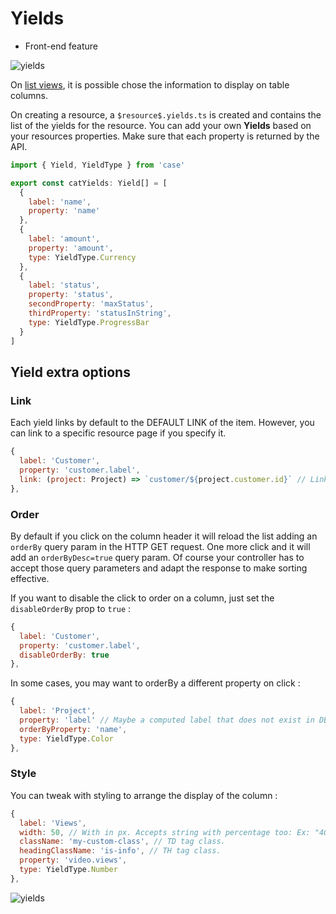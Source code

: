 # Yields

- Front-end feature

![yields](../assets/images/yields/yields.png)

On [list views](./list.md), it is possible chose the information to display on table columns.

On creating a resource, a `$resource$.yields.ts` is created and contains the list of the yields for the resource. You can add your own **Yields** based on your resources properties. Make sure that each property is returned by the API.

```js
import { Yield, YieldType } from 'case'

export const catYields: Yield[] = [
  {
    label: 'name',
    property: 'name'
  },
  {
    label: 'amount',
    property: 'amount',
    type: YieldType.Currency
  },
  {
    label: 'status',
    property: 'status',
    secondProperty: 'maxStatus',
    thirdProperty: 'statusInString',
    type: YieldType.ProgressBar
  }
]
```

## Yield extra options

### Link

Each yield links by default to the DEFAULT LINK of the item. However, you can link to a specific resource page if you specify it.

```js
{
  label: 'Customer',
  property: 'customer.label',
  link: (project: Project) => `customer/${project.customer.id}` // Link to the project's customer detail page.
},
```

### Order

By default if you click on the column header it will reload the list adding an `orderBy` query param in the HTTP GET request. One more click and it will add an `orderByDesc=true` query param. Of course your controller has to accept those query parameters and adapt the response to make sorting effective.

If you want to disable the click to order on a column, just set the `disableOrderBy` prop to `true` :

```js
{
  label: 'Customer',
  property: 'customer.label',
  disableOrderBy: true
},
```

In some cases, you may want to orderBy a different property on click :

```js
{
  label: 'Project',
  property: 'label' // Maybe a computed label that does not exist in DB.
  orderByProperty: 'name',
  type: YieldType.Color
},
```

### Style

You can tweak with styling to arrange the display of the column :

```js
{
  label: 'Views',
  width: 50, // With in px. Accepts string with percentage too: Ex: "40%".
  className: 'my-custom-class', // TD tag class.
  headingClassName: 'is-info', // TH tag class.
  property: 'video.views',
  type: YieldType.Number
},
```

![yields](../assets/images/yields/yield-custom-class-name.png)
